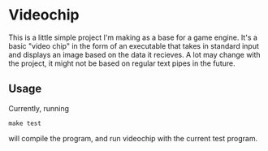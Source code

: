 Videochip
=========

This is a little simple project I'm making as a base for a game
engine. It's a basic "video chip" in the form of an executable that
takes in standard input and displays an image based on the data it
recieves.  A lot may change with the project, it might not be based on
regular text pipes in the future.

Usage
-----

Currently, running

    make test

will compile the program, and run videochip with the current test
program.
